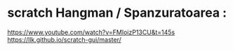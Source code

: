 # scratch Hangman / Spanzuratoarea : 
https://www.youtube.com/watch?v=FMIoizP13CU&t=145s
https://llk.github.io/scratch-gui/master/
